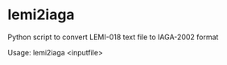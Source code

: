# lemi2iaga
Python script to convert LEMI-018 text file to IAGA-2002 format

Usage: lemi2iaga \<inputfile\>
